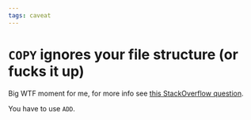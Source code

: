 ```yaml
---
tags: caveat
---
```


# `COPY` ignores your file structure (or fucks it up)
Big WTF moment for me, for more info see [this StackOverflow question](https://stackoverflow.com/questions/37789984/how-to-copy-folders-to-docker-image-from-dockerfile).

You have to use `ADD`.
